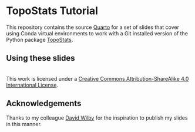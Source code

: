 # TopoStats Tutorial

This repository contains the source [Quarto](https://www.quarto.org) for a set of slides that cover using Conda virtual
environments to work with a Git installed version of the Python package [TopoStats](https://afm-spm.github.io/TopoStats/).

## Using these slides
<br />This work is licensed under a [Creative
Commons Attribution-ShareAlike 4.0 International License](http://creativecommons.org/licenses/by-sa/4.0/").


## Acknowledgements

Thanks to my colleague [David Wilby](https://www.github.com/davidwilby) for the inspiration to publish my slides in this
manner.
